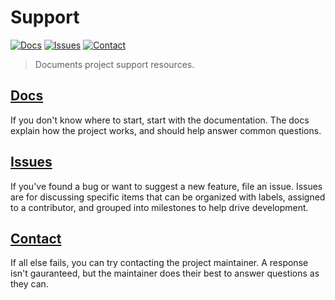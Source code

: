 # Support

[![Docs][badge-docs]][Docs]
[![Issues][badge-issues]][Issues]
[![Contact][badge-contact]][Contact]

> Documents project support resources.

## [Docs][]

If you don't know where to start, start with the documentation. The docs explain
how the project works, and should help answer common questions.

## [Issues][]

If you've found a bug or want to suggest a new feature, file an issue. Issues
are for discussing specific items that can be organized with labels, assigned to
a contributor, and grouped into milestones to help drive development.

## [Contact][]

If all else fails, you can try contacting the project maintainer. A response
isn't gauranteed, but the maintainer does their best to answer questions as they
can.

[Docs]: ../../wiki
[Issues]: ../../issues
[Contact]: mailto:contact@example.com

[badge-docs]: https://img.shields.io/badge/docs-v0.1.0-informational
[badge-issues]: https://img.shields.io/github/issues/mgsisk/stencil
[badge-contact]: https://img.shields.io/badge/contact-maintainer-slateblue
